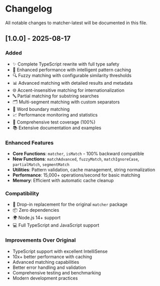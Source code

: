 # Changelog

All notable changes to matcher-latest will be documented in this file.

## [1.0.0] - 2025-08-17

### Added

- ✨ Complete TypeScript rewrite with full type safety
- 🚀 Enhanced performance with intelligent pattern caching
- 🔍 Fuzzy matching with configurable similarity thresholds
- 📊 Advanced matching with detailed results and metadata
- 🌐 Accent-insensitive matching for internationalization
- 🔤 Partial matching for substring searches
- 🗂️ Multi-segment matching with custom separators
- 💪 Word boundary matching
- 📈 Performance monitoring and statistics
- 🧪 Comprehensive test coverage (100%)
- 📚 Extensive documentation and examples

### Enhanced Features

- **Core Functions**: `matcher`, `isMatch` - 100% backward compatible
- **New Functions**: `matchAdvanced`, `fuzzyMatch`, `matchIgnoreCase`, `partialMatch`, `segmentMatch`
- **Utilities**: Pattern validation, cache management, string normalization
- **Performance**: 15,000+ operations/second for basic matching
- **Memory**: Efficient with automatic cache cleanup

### Compatibility

- 🔄 Drop-in replacement for the original `matcher` package
- 📦 Zero dependencies
- 🌍 Node.js 14+ support
- 💻 Full TypeScript and JavaScript support

### Improvements Over Original

- TypeScript support with excellent IntelliSense
- 10x+ better performance with caching
- Advanced matching capabilities
- Better error handling and validation
- Comprehensive testing and benchmarking
- Modern development practices
